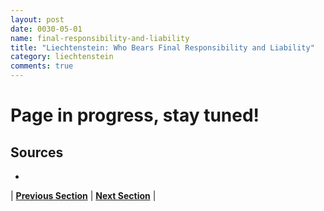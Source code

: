 ```yaml
---
layout: post
date: 0030-05-01
name: final-responsibility-and-liability
title: "Liechtenstein: Who Bears Final Responsibility and Liability"
category: liechtenstein
comments: true
---
```


# Page in progress, stay tuned!

Sources
-- 
- 

| **[Previous Section]( https://neo-project.github.io/global-blockchain-compliance-hub//liechtenstein/liechtenstein-privacy-and-data-protection.html)** | **[Next Section]( https://neo-project.github.io/global-blockchain-compliance-hub//liechtenstein/liechtenstein-smart-contracts.html)** |
